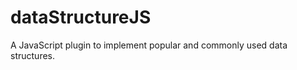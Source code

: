 dataStructureJS
===============

A JavaScript plugin to implement popular and commonly used data structures.
